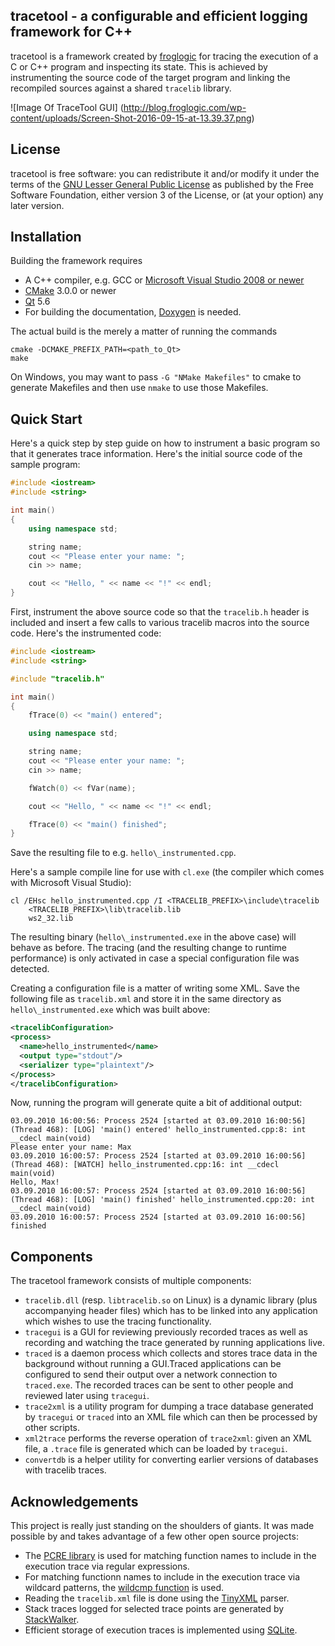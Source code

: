 tracetool - a configurable and efficient logging framework for C++
---------------------------------------------------------------
tracetool is a framework created by [froglogic](http://www.froglogic.com) for
tracing the execution of a C or C++ program and inspecting its state. This is
achieved by instrumenting the source code of the target program and linking
the recompiled sources against a shared `tracelib` library.

![Image Of TraceTool GUI]
(http://blog.froglogic.com/wp-content/uploads/Screen-Shot-2016-09-15-at-13.39.37.png)

License
-------
tracetool is free software: you can redistribute it and/or modify it under the
terms of the [GNU Lesser General Public
License](https://www.gnu.org/licenses/lgpl-3.0-standalone.html) as published by
the Free Software Foundation, either version 3 of the License, or (at your
option) any later version.

Installation
------------
Building the framework requires

* A C++ compiler, e.g. GCC or [Microsoft Visual Studio 2008 or newer](https://www.visualstudio.com/en-us/downloads/download-visual-studio-vs.aspx)
* [CMake](http://www.cmake.org) 3.0.0 or newer
* [Qt](https://www.qt.io/) 5.6
* For building the documentation, [Doxygen](http://www.stack.nl/~dimitri/doxygen/) is needed.

The actual build is the merely a matter of running the commands

```
cmake -DCMAKE_PREFIX_PATH=<path_to_Qt>
make
```

On Windows, you may want to pass `-G "NMake Makefiles"` to cmake to generate
Makefiles and then use `nmake` to use those Makefiles.

Quick Start
-----------
Here's a quick step by step guide on how to instrument a basic program
so that it generates trace information. Here's the initial source code
of the sample program:

```c++
#include <iostream>
#include <string>

int main()
{
    using namespace std;

    string name;
    cout << "Please enter your name: ";
    cin >> name;

    cout << "Hello, " << name << "!" << endl;
}
```

First, instrument the above source code so that the `tracelib.h`
header is included and insert a few calls to various tracelib macros into
the source code. Here's the instrumented code:

```c++
#include <iostream>
#include <string>

#include "tracelib.h"

int main()
{
    fTrace(0) << "main() entered";

    using namespace std;

    string name;
    cout << "Please enter your name: ";
    cin >> name;

    fWatch(0) << fVar(name);

    cout << "Hello, " << name << "!" << endl;

    fTrace(0) << "main() finished";
}
```

Save the resulting file to e.g. `hello\_instrumented.cpp`.

Here's a sample compile line for use with `cl.exe` (the compiler
which comes with Microsoft Visual Studio):

```
cl /EHsc hello_instrumented.cpp /I <TRACELIB_PREFIX>\include\tracelib
    <TRACELIB_PREFIX>\lib\tracelib.lib
    ws2_32.lib
```

The resulting binary (`hello\_instrumented.exe` in the above case) will
behave as before. The tracing (and the resulting change to runtime
performance) is only activated in case a special configuration file was
detected.

Creating a configuration file is a matter of writing some XML. Save
the following file as `tracelib.xml` and store it in the same directory
as `hello\_instrumented.exe` which was built above:

```xml
<tracelibConfiguration>
<process>
  <name>hello_instrumented</name>
  <output type="stdout"/>
  <serializer type="plaintext"/>
</process>
</tracelibConfiguration>
```

Now, running the program will generate quite a bit of additional output:
```
03.09.2010 16:00:56: Process 2524 [started at 03.09.2010 16:00:56] (Thread 468): [LOG] 'main() entered' hello_instrumented.cpp:8: int __cdecl main(void)
Please enter your name: Max
03.09.2010 16:00:57: Process 2524 [started at 03.09.2010 16:00:56] (Thread 468): [WATCH] hello_instrumented.cpp:16: int __cdecl main(void)
Hello, Max!
03.09.2010 16:00:57: Process 2524 [started at 03.09.2010 16:00:56] (Thread 468): [LOG] 'main() finished' hello_instrumented.cpp:20: int __cdecl main(void)
03.09.2010 16:00:57: Process 2524 [started at 03.09.2010 16:00:56] finished
```

Components
----------
The tracetool framework consists of multiple components:

* `tracelib.dll` (resp. `libtracelib.so` on Linux) is a dynamic library (plus
accompanying header files) which has to be linked into any application which
wishes to use the tracing functionality.
* `tracegui` is a GUI for reviewing previously recorded traces as
well as recording and watching the trace generated by running applications
live.
* `traced` is a daemon process which collects and stores trace data
in the background without running a GUI.Traced applications can be
configured to send their output over a network connection to `traced.exe`.
The recorded traces can be sent to other people and reviewed later
using `tracegui`.
* `trace2xml` is a utility program for dumping a trace database
generated by `tracegui` or `traced` into an XML file which can then
be processed by other scripts.
* `xml2trace` performs the reverse operation of `trace2xml`: given an XML
file, a `.trace` file is generated which can be loaded by `tracegui`.
* `convertdb` is a helper utility for converting earlier versions of
databases with tracelib traces.

Acknowledgements
----------------
This project is really just standing on the shoulders of giants. It was made
possible by and takes advantage of a few other open source projects:

* The [PCRE library](http://www.pcre.org) is used for matching function names
to include in the execution trace via regular expressions.
* For matching functionn names to include in the execution trace via wildcard patterns, the
[wildcmp
function](http://www.codeproject.com/Articles/1088/Wildcard-string-compare-globbing)
is used.
* Reading the `tracelib.xml` file is done using the
[TinyXML](http://www.grinninglizard.com/tinyxml/) parser.
* Stack traces logged for selected trace points are generated by
[StackWalker](https://stackwalker.codeplex.com/).
* Efficient storage of execution traces is implemented using
  [SQLite](https://www.sqlite.org/).
